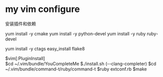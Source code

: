 # my vim configure
安装插件和依赖

yum install -y cmake
yum install -y python-devel
yum install -y ruby ruby-devel

yum install -y ctags
easy_install flake8

$vim[:PluginInstall]   
$cd ~/.vim/bundle/YouCompleteMe
$./install.sh (--clang-completer)
$cd ~/.vim/bundle/command-t/ruby/command-t
$ruby extconf.rb
$make


